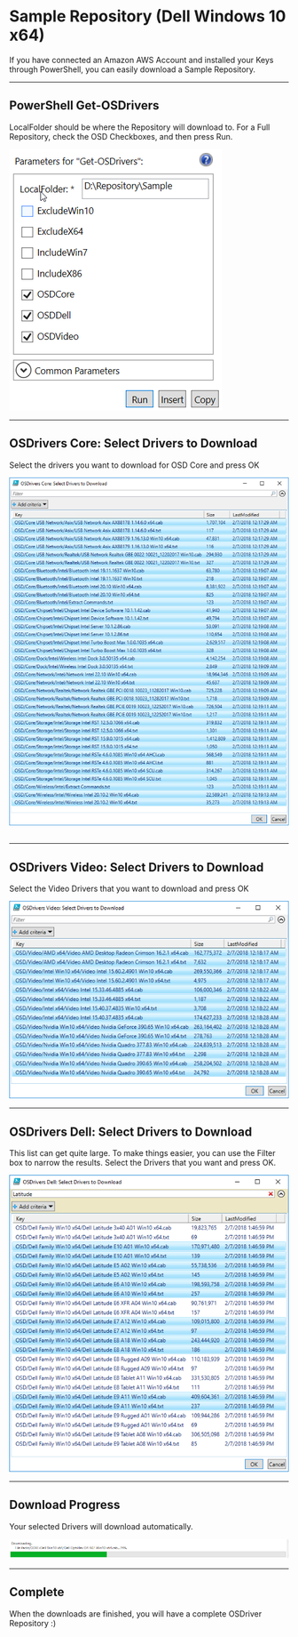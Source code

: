 # Sample Repository \(Dell Windows 10 x64\)

If you have connected an Amazon AWS Account and installed your Keys through PowerShell, you can easily download a Sample Repository.

---

## PowerShell Get-OSDrivers

LocalFolder should be where the Repository will download to.  For a Full Repository, check the OSD Checkboxes, and then press Run.

![](/assets/2018-02-08_14-43-18.png)

---

## OSDrivers Core: Select Drivers to Download

Select the drivers you want to download for OSD Core and press OK

![](/assets/2018-02-08_14-44-26.png)

##  

---

## OSDrivers Video: Select Drivers to Download

Select the Video Drivers that you want to download and press OK

![](/assets/2018-02-08_14-46-58.png)

---

## OSDrivers Dell: Select Drivers to Download

This list can get quite large.  To make things easier, you can use the Filter box to narrow the results.  Select the Drivers that you want and press OK.

![](/assets/2018-02-08_14-49-01.png)



---

## Download Progress

Your selected Drivers will download automatically.

![](/assets/2018-02-05_14-57-10.png)

---

## Complete

When the downloads are finished, you will have a complete OSDriver Repository :\)

